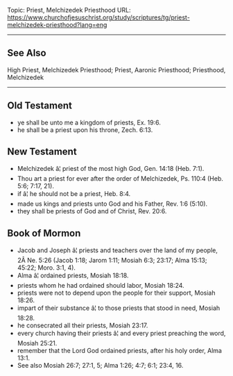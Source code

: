 Topic: Priest, Melchizedek Priesthood
URL: https://www.churchofjesuschrist.org/study/scriptures/tg/priest-melchizedek-priesthood?lang=eng

---

## See Also

High Priest, Melchizedek Priesthood; Priest, Aaronic Priesthood; Priesthood, Melchizedek

---

## Old Testament

- ye shall be unto me a kingdom of priests, Ex. 19:6.
- he shall be a priest upon his throne, Zech. 6:13.

## New Testament

- Melchizedek â¦ priest of the most high God, Gen. 14:18 (Heb. 7:1).
- Thou art a priest for ever after the order of Melchizedek, Ps. 110:4 (Heb. 5:6; 7:17, 21).
- if â¦ he should not be a priest, Heb. 8:4.
- made us kings and priests unto God and his Father, Rev. 1:6 (5:10).
- they shall be priests of God and of Christ, Rev. 20:6.

## Book of Mormon

- Jacob and Joseph â¦ priests and teachers over the land of my people, 2Â Ne. 5:26 (Jacob 1:18; Jarom 1:11; Mosiah 6:3; 23:17; Alma 15:13; 45:22; Moro. 3:1, 4).
- Alma â¦ ordained priests, Mosiah 18:18.
- priests whom he had ordained should labor, Mosiah 18:24.
- priests were not to depend upon the people for their support, Mosiah 18:26.
- impart of their substance â¦ to those priests that stood in need, Mosiah 18:28.
- he consecrated all their priests, Mosiah 23:17.
- every church having their priests â¦ and every priest preaching the word, Mosiah 25:21.
- remember that the Lord God ordained priests, after his holy order, Alma 13:1.
- See also Mosiah 26:7; 27:1, 5; Alma 1:26; 4:7; 6:1; 23:4, 16.

